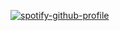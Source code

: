 
[![spotify-github-profile](https://spotify-github-profile.kittinanx.com/api/view?uid=31h5a3tt6arrgfjclzd6flhbuary&cover_image=true&theme=default&show_offline=false&background_color=121212&interchange=false&bar_color=f4a4c0)](https://spotify-github-profile.kittinanx.com/api/view?uid=31h5a3tt6arrgfjclzd6flhbuary&redirect=true)
